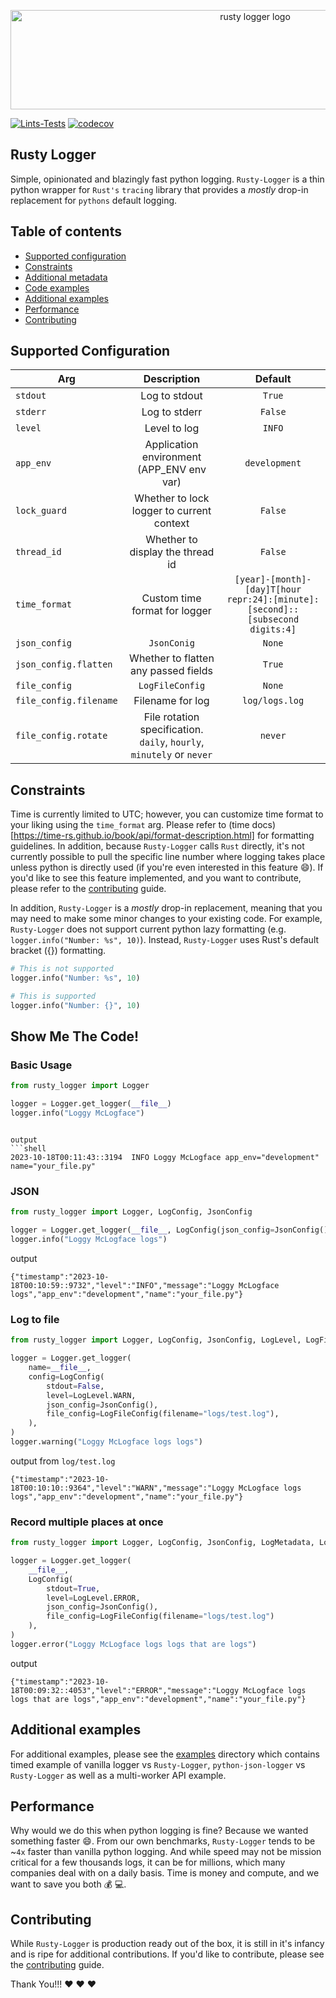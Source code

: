 
<p align="center">
  <a href="https://fastapi.tiangolo.com"><img src="https://github.com/thorrester/rusty-logger/blob/main/img/rusty-logger-logo.png?raw=true"  width="767" height="159" alt="rusty logger logo"/></a>
</p>


[![Lints-Tests](https://github.com/thorrester/rusty-logger/actions/workflows/lint-testing.yml/badge.svg?branch=main)](https://github.com/thorrester/rusty-logger/actions/workflows/lint-testing.yml)
[![codecov](https://codecov.io/gh/thorrester/rusty-logger/graph/badge.svg?token=RVDMQRUEHT)](https://codecov.io/gh/thorrester/rusty-logger)

## Rusty Logger

Simple, opinionated and blazingly fast python logging. `Rusty-Logger` is a thin python wrapper for `Rust's` `tracing` library that provides a *mostly* drop-in replacement for `pythons` default logging.


## Table of contents

- [Supported configuration](#supported-configuration)
- [Constraints](#constraints)
- [Additional metadata](#additional-metadata)
- [Code examples](#show-me-the-code)
- [Additional examples](#additional-examples)
- [Performance](#performance)
- [Contributing](#contributing)

## Supported Configuration

| Arg  | Description | Default |
| ------------- | :-------------:| :-------------: |
| `stdout`  | Log to stdout  | `True` |
| `stderr`  | Log to stderr  | `False` |
| `level`  | Level to log  | `INFO` |
| `app_env`  | Application environment (APP_ENV env var)  | `development` |
| `lock_guard`  | Whether to lock logger to current context  | `False` |
| `thread_id`  | Whether to display the thread id  | `False` |
| `time_format` | Custom time format for logger | `[year]-[month]-[day]T[hour repr:24]:[minute]:[second]::[subsecond digits:4]` |
| `json_config`  | `JsonConig`  | `None` |
| `json_config.flatten`  | Whether to flatten any passed fields  | `True` |
| `file_config`  | `LogFileConfig`  | `None` |
| `file_config.filename`  | Filename for log  | `log/logs.log` |
| `file_config.rotate`  | File rotation specification. `daily`, `hourly`, `minutely` or `never`  | `never` |

## Constraints

Time is currently limited to UTC; however, you can customize time format to your liking using the `time_format` arg. Please refer to (time docs)[https://time-rs.github.io/book/api/format-description.html] for formatting guidelines. In addition, because `Rusty-Logger` calls `Rust` directly, it's not currently possible to pull the specific line number where logging takes place unless python is directly used (if you're even interested in this feature :smile:). If you'd like to see this feature implemented, and you want to contribute, please refer to the [contributing](https://github.com/thorrester/rusty-logger/blob/main/CONTRIBUTING.md) guide.

In addition, `Rusty-Logger` is a *mostly* drop-in replacement, meaning that you may need to make some minor changes to your existing code. For example, `Rusty-Logger` does not support current python lazy formatting (e.g. `logger.info("Number: %s", 10)`). Instead, `Rusty-Logger` uses Rust's default bracket ({}) formatting.

```python
# This is not supported
logger.info("Number: %s", 10)

# This is supported
logger.info("Number: {}", 10)
```

## Show Me The Code!

### Basic Usage

```python
from rusty_logger import Logger

logger = Logger.get_logger(__file__)
logger.info("Loggy McLogface")
```
```

output
```shell
2023-10-18T00:11:43::3194  INFO Loggy McLogface app_env="development" name="your_file.py"
``` 

### JSON

```python
from rusty_logger import Logger, LogConfig, JsonConfig

logger = Logger.get_logger(__file__, LogConfig(json_config=JsonConfig()))
logger.info("Loggy McLogface logs")
```

output
```shell
{"timestamp":"2023-10-18T00:10:59::9732","level":"INFO","message":"Loggy McLogface logs","app_env":"development","name":"your_file.py"}
```

### Log to file

```python
from rusty_logger import Logger, LogConfig, JsonConfig, LogLevel, LogFileConfig

logger = Logger.get_logger(
    name=__file__,
    config=LogConfig(
        stdout=False,
        level=LogLevel.WARN,
        json_config=JsonConfig(),
        file_config=LogFileConfig(filename="logs/test.log"),
    ),
)
logger.warning("Loggy McLogface logs logs")
```

output from `log/test.log`
```shell
{"timestamp":"2023-10-18T00:10:10::9364","level":"WARN","message":"Loggy McLogface logs logs","app_env":"development","name":"your_file.py"}

```


### Record multiple places at once

```python
from rusty_logger import Logger, LogConfig, JsonConfig, LogMetadata, LogLevel, LogFileConfig

logger = Logger.get_logger(
    __file__,
    LogConfig(
        stdout=True,
        level=LogLevel.ERROR,
        json_config=JsonConfig(),
        file_config=LogFileConfig(filename="logs/test.log")
    ),
)
logger.error("Loggy McLogface logs logs that are logs")
```

output
```shell
{"timestamp":"2023-10-18T00:09:32::4053","level":"ERROR","message":"Loggy McLogface logs logs that are logs","app_env":"development","name":"your_file.py"}
```
## Additional examples

For additional examples, please see the [examples](https://github.com/thorrester/rusty-logger/tree/main/examples) directory which contains timed example of vanilla logger vs `Rusty-Logger`, `python-json-logger` vs `Rusty-Logger` as well as a multi-worker API example.

## Performance
Why would we do this when python logging is fine? Because we wanted something faster :smile:. From our own benchmarks, `Rusty-Logger` tends to be ~`4x` faster than vanilla python logging. And while speed may not be mission critical for a few thousands logs, it can be for millions, which many companies deal with on a daily basis. Time is money and compute, and we want to save you both :moneybag: :computer:.

## Contributing
While `Rusty-Logger` is production ready out of the box, it is still in it's infancy and is ripe for additional contributions. If you'd like to contribute, please see the [contributing](https://github.com/thorrester/rusty-logger/blob/main/CONTRIBUTING.md) guide.


Thank You!!! :heart: :heart: :heart: